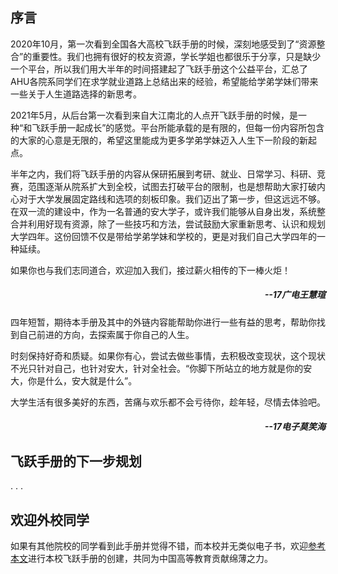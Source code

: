## 序言

2020年10月，第一次看到全国各大高校飞跃手册的时候，深刻地感受到了“资源整合”的重要性。我们也拥有很好的校友资源，学长学姐也都很乐于分享，只是缺少一个平台，所以我们用大半年的时间搭建起了飞跃手册这个公益平台，汇总了AHU各院系同学们在求学就业道路上总结出来的经验，希望能给学弟学妹们带来一些关于人生道路选择的新思考。

2021年5月，从后台第一次看到来自大江南北的人点开飞跃手册的时候，是一种“和飞跃手册一起成长”的感觉。平台所能承载的是有限的，但每一份内容所包含的大家的心意是无限的，希望这里能成为更多学弟学妹迈入人生下一阶段的新起点。

半年之内，我们将飞跃手册的内容从保研拓展到考研、就业、日常学习、科研、竞赛，范围逐渐从院系扩大到全校，试图去打破平台的限制，也是想帮助大家打破内心对于大学发展固定路线和选项的刻板印象。我们迈出了第一步，但这远远不够。在双一流的建设中，作为一名普通的安大学子，或许我们能够从自身出发，系统整合并利用好现有资源，除了一些技巧和方法，尝试鼓励大家重新思考、认识和规划大学四年。这份回馈不仅是带给学弟学妹和学校的，更是对我们自己大学四年的一种延续。

如果你也与我们志同道合，欢迎加入我们，接过薪火相传的下一棒火炬！

<h5 style="text-align:right">--17广电王慧瑄 </h5>

四年短暂，期待本手册及其中的外链内容能帮助你进行一些有益的思考，帮助你找到自己前进的方向，去探索属于你自己的人生。

时刻保持好奇和质疑。如果你有心，尝试去做些事情，去积极改变现状，这个现状不光只针对自己，也针对安大，针对全社会。“你脚下所站立的地方就是你的安大，你是什么，安大就是什么”。

大学生活有很多美好的东西，苦痛与欢乐都不会亏待你，趁年轻，尽情去体验吧。

<h5 style="text-align:right">--17电子莫笑海 </h5>

## 飞跃手册的下一步规划

. . .

## 欢迎外校同学

如果有其他院校的同学看到此手册并觉得不错，而本校并无类似电子书，欢迎[参考本文](从0到1创建安徽大学飞跃手册.md)进行本校飞跃手册的创建，共同为中国高等教育贡献绵薄之力。
